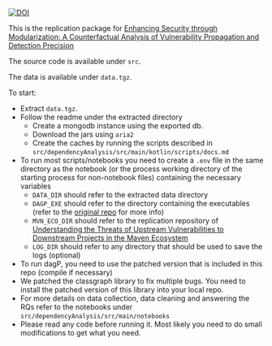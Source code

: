[![DOI](https://zenodo.org/badge/DOI/10.5281/zenodo.13381698.svg)](https://zenodo.org/doi/10.5281/zenodo.13381698)


This is the replication package for [Enhancing Security through Modularization: A Counterfactual Analysis of Vulnerability Propagation and Detection Precision](https://conf.researchr.org/details/scam-2024/SCAM-2024-research-track/13/Enhancing-Security-through-Modularization-A-Counterfactual-Analysis-of-Vulnerability)


The source code is available under `src`.

The data is available under `data.tgz`.

To start:
- Extract `data.tgz`.
- Follow the readme under the extracted directory
    - Create a mongodb instance using the exported db.
    - Download the jars using `aria2`
    - Create the caches by running the scripts described in `src/dependencyAnalysis/src/main/kotlin/scripts/docs.md`
- To run most scripts/notebooks you need to create a `.env` file in the same directory as the notebook (or the process working directory of the starting process for non-notebook files) containing the necessary variables
  - `DATA_DIR` should refer to the extracted data directory
  - `DAGP_EXE` should refer to the directory containing the executables (refer to the [original repo](https://github.com/GT-TDAlab/dagP) for more info)
  - `MVN_ECO_DIR` should refer to the replication repository of [Understanding the Threats of Upstream Vulnerabilities to Downstream Projects in the Maven Ecosystem](https://dl.acm.org/doi/abs/10.1109/ICSE48619.2023.00095)
  - `LOG_DIR` should refer to any directory that should be used to save the logs (optional)
- To run dagP, you need to use the patched version that is included in this repo (compile if necessary)
- We patched the classgraph library to fix multiple bugs. You need to install the patched version of this library into your local repo.
- For more details on data collection, data cleaning and answering the RQs refer to the notebooks under `src/dependencyAnalysis/src/main/notebooks`
- Please read any code before running it. Most likely you need to do small modifications to get what you need.

